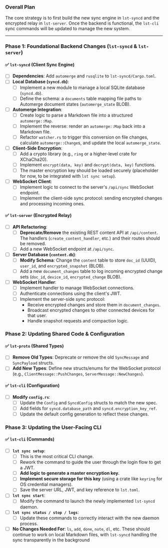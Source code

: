 ### Overall Plan

The core strategy is to first build the new sync engine in `lst-syncd` and the encrypted relay in `lst-server`. Once the backend is functional, the `lst-cli` sync commands will be updated to manage the new system.

---

### Phase 1: Foundational Backend Changes (`lst-syncd` & `lst-server`)

#### ✅ `lst-syncd` (Client Sync Engine)

- [ ] **Dependencies**: Add `automerge` and `rusqlite` to `lst-syncd/Cargo.toml`.
- [ ] **Local Database (`syncd.db`)**:
  - [ ] Implement a new module to manage a local SQLite database (`syncd.db`).
  - [ ] Define the schema: a `documents` table mapping file paths to Automerge document states (`automerge_state` BLOB).
- [ ] **Automerge Integration**:
  - [ ] Create logic to parse a Markdown file into a structured `automerge::Map`.
  - [ ] Implement the reverse: render an `automerge::Map` back into a Markdown file.
  - [ ] Refactor `watcher.rs` to trigger this conversion on file changes, calculate `automerge::Change`s, and update the local `automerge_state`.
- [ ] **Client-Side Encryption**:
  - [ ] Add a crypto library (e.g., `ring` or a higher-level crate for XChaCha20).
  - [ ] Implement `encrypt(data, key)` and `decrypt(data, key)` functions.
  - [ ] The master encryption key should be loaded securely (placeholder for now, to be integrated with `lst sync setup`).
- [ ] **WebSocket Client**:
  - [ ] Implement logic to connect to the server's `/api/sync` WebSocket endpoint.
  - [ ] Implement the client-side sync protocol: sending encrypted changes and processing incoming ones.

#### ✅ `lst-server` (Encrypted Relay)

- [ ] **API Refactoring**:
  - [ ] **Deprecate/Remove** the existing REST content API at `/api/content`. The handlers (`create_content_handler`, etc.) and their routes should be removed.
  - [ ] Add a new WebSocket endpoint at `/api/sync`.
- [ ] **Server Database (`content.db`)**:
  - [ ] **Modify Schema**: Change the `content` table to store `doc_id` (UUID), `user_id`, and `encrypted_snapshot` (BLOB).
  - [ ] Add a new `document_changes` table to log incoming encrypted change sets (`doc_id`, `device_id`, `encrypted_change` BLOB).
- [ ] **WebSocket Handler**:
  - [ ] Implement handler to manage WebSocket connections.
  - [ ] Authenticate connections using the client's JWT.
  - [ ] Implement the server-side sync protocol:
    - Receive encrypted changes and store them in `document_changes`.
    - Broadcast encrypted changes to other connected devices for that user.
    - Handle snapshot requests and compaction logic.

### Phase 2: Updating Shared Code & Configuration

#### ✅ `lst-proto` (Shared Types)

- [ ] **Remove Old Types**: Deprecate or remove the old `SyncMessage` and `SyncPayload` structs.
- [ ] **Add New Types**: Define new structs/enums for the WebSocket protocol (e.g., `ClientMessage::PushChanges`, `ServerMessage::NewChanges`).

#### ✅ `lst-cli` (Configuration)

- [ ] **Modify `config.rs`**:
  - [ ] Update the `Config` and `SyncdConfig` structs to match the new spec.
  - [ ] Add fields for `syncd.database_path` and `syncd.encryption_key_ref`.
  - [ ] Update the default config generation to reflect these changes.

### Phase 3: Updating the User-Facing CLI

#### ✅ `lst-cli` (Commands)

- [ ] **`lst sync setup`**:
  - [ ] This is the most critical CLI change.
  - [ ] Rework the command to guide the user through the login flow to get a JWT.
  - [ ] **Add logic to generate a master encryption key.**
  - [ ] **Implement secure storage for this key** (using a crate like `keyring` for OS credential managers).
  - [ ] Save the server URL, JWT, and key reference to `lst.toml`.
- [ ] **`lst sync start`**:
  - [ ] Modify the command to launch the newly implemented `lst-syncd` daemon.
- [ ] **`lst sync status / stop / logs`**:
  - [ ] Update these commands to correctly interact with the new daemon process.
- [ ] **No Changes Needed For**: `ls`, `add`, `done`, `note`, `dl`, etc. These should continue to work on local Markdown files, with `lst-syncd` handling the sync transparently in the background
